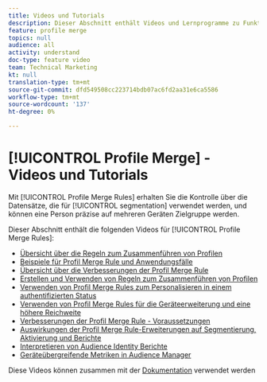 ```yaml
---
title: Videos und Tutorials
description: Dieser Abschnitt enthält Videos und Lernprogramme zu Funktionen zum Zusammenführen von Profilen, z. B. Regeln zum Zusammenführen von Profilen.
feature: profile merge
topics: null
audience: all
activity: understand
doc-type: feature video
team: Technical Marketing
kt: null
translation-type: tm+mt
source-git-commit: dfd549508cc223714bdb07ac6fd2aa31e6ca5586
workflow-type: tm+mt
source-wordcount: '137'
ht-degree: 0%

---
```



# [!UICONTROL Profile Merge] - Videos und Tutorials

Mit [!UICONTROL Profile Merge Rules] erhalten Sie die Kontrolle über die Datensätze, die für [!UICONTROL segmentation] verwendet werden, und können eine Person präzise auf mehreren Geräten Zielgruppe werden.

Dieser Abschnitt enthält die folgenden Videos für [!UICONTROL Profile Merge Rules]:

* [Übersicht über die Regeln zum Zusammenführen von Profilen](overview-of-profile-merge-rules.md)
* [Beispiele für Profil Merge Rule und Anwendungsfälle](profile-merge-rule-examples-and-use-cases.md)
* [Übersicht über die Verbesserungen der Profil Merge Rule](overview-of-profile-merge-rule-enhancements.md)
* [Erstellen und Verwenden von Regeln zum Zusammenführen von Profilen](creating-and-using-simple-profile-merge-rules.md)
* [Verwenden von Profil Merge Rules zum Personalisieren in einem authentifizierten Status](using-profile-merge-rules-to-personalize-in-an-authenticated-state.md)
* [Verwenden von Profil Merge Rules für die Geräteerweiterung und eine höhere Reichweite](using-profile-merge-rules-for-device-extension-and-increased-reach.md)
* [Verbesserungen der Profil Merge Rule - Voraussetzungen](profile-merge-rule-enhancements-pre-requisites.md)
* [Auswirkungen der Profil Merge Rule-Erweiterungen auf Segmentierung, Aktivierung und Berichte](how-profile-merge-rule-enhancements-impact-segmentation-activation-and-reporting.md)
* [Interpretieren von Audience Identity Berichte](interpret-audience-identity-reporting.md)
* [Geräteübergreifende Metriken in Audience Manager](understanding-cross-device-metrics-in-audience-manager.md)

Diese Videos können zusammen mit der [Dokumentation](https://docs.adobe.com/help/en/audience-manager/user-guide/features/profile-merge-rules/merge-rules-overview.html) verwendet werden
